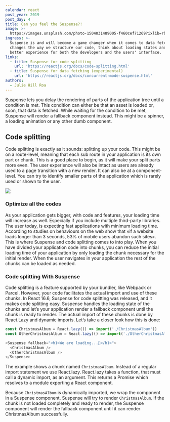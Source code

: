 ```yaml
---
calendar: react
post_year: 2019
post_day: 4
title: Can you feel the Suspense?!
image: >-
  https://images.unsplash.com/photo-1504031489005-f460cef71269?ixlib=rb-1.2.1&ixid=eyJhcHBfaWQiOjEyMDd9&auto=format&fit=crop&w=2550&q=80
ingress: >-
  Suspense is and will become a game changer when it comes to data fetching. It
  changes the way we structure our code, think about loading states and gives a
  better experience for both the developers and the users' interface.
links:
  - title: Suspense for code splitting
    url: 'https://reactjs.org/docs/code-splitting.html'
  - title: Suspense for data fetching (experimental)
    url: 'https://reactjs.org/docs/concurrent-mode-suspense.html'
authors:
  - Julie Hill Roa
---
```

Suspense lets you delay the rendering of parts of the application tree until a condition is met. This condition can either be that an asset is loaded or, soon, that data is fetched. While waiting for the condition to be met, Suspense will render a fallback component instead. This might be a spinner, a loading animation or any other dumb component.

## Code splitting

Code splitting is exactly as it sounds: splitting up your code.  This might be on a route-level, meaning that each sub route in your application is its own part or chunk. This is a good place to begin, as it will make your split parts more even. The user experience will also be intact as users are already used to a page transition with a new render. It can also be at a component-level. You can try to identify smaller parts of the application which is rarely used or shown to the user. 

<img class="wide-image" src="/assets/codesplitting.png" />

### Optimize all the codes

As your application gets bigger, with code and features, your loading time will increase as well. Especially if you include multiple third-party libraries. The user today, is expecting fast applications with minimum loading time. According to studies on behaviours on the web show that «if a website loads longer than 3 seconds, 53% of mobile users abandon such sites». This is where Suspense and code splitting comes to into play. When you have divided your application code into chunks, you can reduce the initial loading time of your application by only loading the chunk necessary for the initial render. When the user navigates in your application the rest of the chunks can be loaded as needed. 

### Code splitting With Suspense

Code splitting is a feature supported by your bundler, like Webpack or Parcel. However, your code facilitates the actual import and use of these chunks. In React 16.6, Suspense for code splitting was released, and it makes code splitting easy. Suspense handles the loading state of the chunks and let’s your application render a fallback component until the chunk is ready to render. The actual import of these chunks is done by React.Lazy and dynamic imports. Let’s take a closer look how this is done:

```js
const ChristmasAlbum = React.lazy(() => import('./ChristmasAlbum'))
const OtherChristmasAlbum = React.lazy(() => import('./OtherChristmasAlbum'))

<Suspense fallback="<h1>We are loading...🎅</h1>">
  <ChristmasAlbum />
  <OtherChristmasAlbum />
</Suspense>
```

The example shows a chunk named `ChristmasAlbum`. Instead of a regular import statement we use React.lazy. React.lazy takes a function, that must call a dynamic import, as an argument. This returns a Promise which resolves to a module exporting a React component.

Because `ChristmasAlbum` is dynamically imported, we wrap the component in a Suspense component. Suspense will try to render `ChristmasAlbum`. If the chunk is not loaded completely and ready to render, the Suspense component will render the fallback component until it can render ChristmasAlbum successfully.
